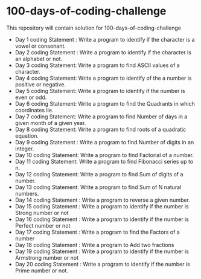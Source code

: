 # 100-days-of-coding-challenge

This repository will contain solution for 100-days-of-coding-challenge

-   Day 1 coding Statement : Write a program to identify if the character is a vowel or consonant.
-   Day 2 coding Statement : Write a program to identify if the character is an alphabet or not.
-   Day 3 coding Statement: Write a program to find ASCII values of a character.
-   Day 4 coding Statement: Write a program to identify of the a number is positive or negative.
-   Day 5 coding Statement: Write a program to identify if the number is even or odd.
-   Day 6 coding Statement: Write a program to find the Quadrants in which coordinates lie.
-   Day 7 coding Statement: Write a program to find Number of days in a given month of a given year.
-   Day 8 coding Statement: Write a program to find roots of a quadratic equation.
-   Day 9 coding Statement : Write a program to find Number of digits in an integer.
-   Day 10 coding Statement: Write a program to find Factorial of a number.
-   Day 11 coding Statement: Write a program to find Fibonacci series up to n.
-   Day 12 coding Statement: Write a program to find Sum of digits of a number.
-   Day 13 coding Statement: Write a program to find Sum of N natural numbers.
-   Day 14 coding Statement : Write a program to reverse a given number.
-   Day 15 coding Statement : Write a program to identify if the number is Strong number or not
-   Day 16 coding Statement : Write a program to identify if the number is Perfect number or not
-   Day 17 coding Statement : Write a program to find the Factors of a number
-   Day 18 coding Statement : Write a program to Add two fractions
-   Day 19 coding Statement : Write a program to identify if the number is Armstrong number or not
-   Day 20 coding Statement : Write a program to identify if the number is Prime number or not.
